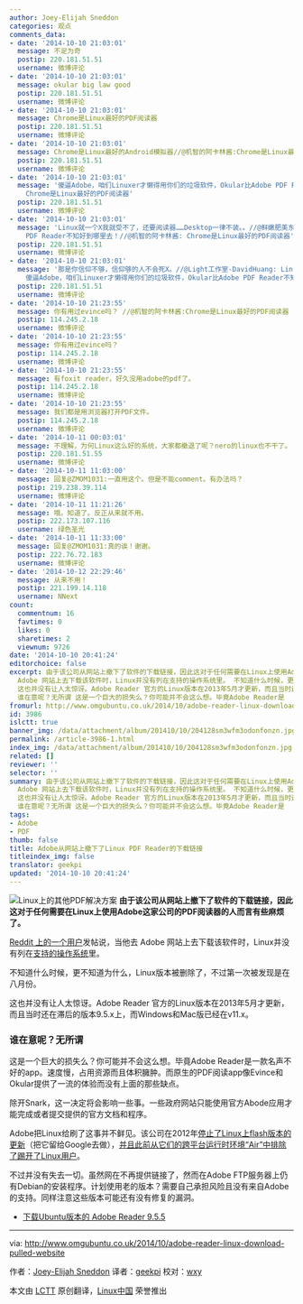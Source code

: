 ```yaml
---
author: Joey-Elijah Sneddon
categories: 观点
comments_data:
- date: '2014-10-10 21:03:01'
  message: 不足为奇
  postip: 220.181.51.51
  username: 微博评论
- date: '2014-10-10 21:03:01'
  message: okular big law good
  postip: 220.181.51.51
  username: 微博评论
- date: '2014-10-10 21:03:01'
  message: Chrome是Linux最好的PDF阅读器
  postip: 220.181.51.51
  username: 微博评论
- date: '2014-10-10 21:03:01'
  message: Chrome是Linux最好的Android模拟器//@机智的阿卡林酱:Chrome是Linux最好的PDF阅读器
  postip: 220.181.51.51
  username: 微博评论
- date: '2014-10-10 21:03:01'
  message: '傻逼Adobe，咱们Linuxer才懒得用你们的垃圾软件，Okular比Adobe PDF Reader不知好到哪里去！//@机智的阿卡林酱:
    Chrome是Linux最好的PDF阅读器'
  postip: 220.181.51.51
  username: 微博评论
- date: '2014-10-10 21:03:01'
  message: 'Linux就一个X我就受不了，还要阅读器……Desktop一律不装。。//@鲜嫩肥美东条希: 傻逼Adobe，咱们Linuxer才懒得用你们的垃圾软件，Okular比Adobe
    PDF Reader不知好到哪里去！//@机智的阿卡林酱: Chrome是Linux最好的PDF阅读器'
  postip: 220.181.51.51
  username: 微博评论
- date: '2014-10-10 21:03:01'
  message: '那是你信仰不够，信仰够的人不会死X。//@Light工作室-DavidHuang: Linux就一个X我就受不了，还要阅读器……Desktop一律不装。。//@鲜嫩肥美东条希:
    傻逼Adobe，咱们Linuxer才懒得用你们的垃圾软件，Okular比Adobe PDF Reader不知好到哪里去！//@机智的阿卡林酱: Chrome是Linux最好的PDF阅读器'
  postip: 220.181.51.51
  username: 微博评论
- date: '2014-10-10 21:23:55'
  message: 你有用过evince吗？ //@机智的阿卡林酱:Chrome是Linux最好的PDF阅读器
  postip: 114.245.2.18
  username: 微博评论
- date: '2014-10-10 21:23:55'
  message: 你有用过evince吗？
  postip: 114.245.2.18
  username: 微博评论
- date: '2014-10-10 21:23:55'
  message: 有foxit reader，好久没用adobe的pdf了。
  postip: 114.245.2.18
  username: 微博评论
- date: '2014-10-10 21:23:55'
  message: 我们都是用浏览器打开PDF文件。
  postip: 114.245.2.18
  username: 微博评论
- date: '2014-10-11 00:03:01'
  message: 不理解，为何Linux这么好的系统，大家都撤退了呢？nero的linux也不干了。
  postip: 220.181.51.55
  username: 微博评论
- date: '2014-10-11 11:03:00'
  message: 回复@ZMOM1031:一直用这个。但是不能comment。有办法吗？
  postip: 219.238.39.114
  username: 微博评论
- date: '2014-10-11 11:21:26'
  message: 哦。知道了。反正从来就不用。
  postip: 222.173.107.116
  username: 绿色圣光
- date: '2014-10-11 11:33:00'
  message: 回复@ZMOM1031:真的诶！谢谢。
  postip: 222.76.72.183
  username: 微博评论
- date: '2014-10-12 22:29:46'
  message: 从来不用！
  postip: 221.199.14.118
  username: NNext
count:
  commentnum: 16
  favtimes: 0
  likes: 0
  sharetimes: 2
  viewnum: 9726
date: '2014-10-10 20:41:24'
editorchoice: false
excerpt: 由于该公司从网站上撤下了软件的下载链接，因此这对于任何需要在Linux上使用Adobe这家公司的PDF阅读器的人而言有些麻烦了。 Reddit 上的一个用户发帖说，当他去
  Adobe 网站上去下载该软件时，Linux并没有列在支持的操作系统里。 不知道什么时候，更不知道为什么，Linux版本被删除了，不过第一次被发现是在八月份。
  这也并没有让人太惊讶。Adobe Reader 官方的Linux版本在2013年5月才更新，而且当时还在滞后的版本9.5.x上，而Windows和Mac版已经在v11.x。
  谁在意呢？无所谓 这是一个巨大的损失么？你可能并不会这么想。毕竟Adobe Reader是
fromurl: http://www.omgubuntu.co.uk/2014/10/adobe-reader-linux-download-pulled-website
id: 3986
islctt: true
banner_img: /data/attachment/album/201410/10/204128sm3wfm3odonfonzn.jpg
permalink: /article-3986-1.html
index_img: /data/attachment/album/201410/10/204128sm3wfm3odonfonzn.jpg.thumb.jpg
related: []
reviewer: ''
selector: ''
summary: 由于该公司从网站上撤下了软件的下载链接，因此这对于任何需要在Linux上使用Adobe这家公司的PDF阅读器的人而言有些麻烦了。 Reddit 上的一个用户发帖说，当他去
  Adobe 网站上去下载该软件时，Linux并没有列在支持的操作系统里。 不知道什么时候，更不知道为什么，Linux版本被删除了，不过第一次被发现是在八月份。
  这也并没有让人太惊讶。Adobe Reader 官方的Linux版本在2013年5月才更新，而且当时还在滞后的版本9.5.x上，而Windows和Mac版已经在v11.x。
  谁在意呢？无所谓 这是一个巨大的损失么？你可能并不会这么想。毕竟Adobe Reader是
tags:
- Adobe
- PDF
thumb: false
title: Adobe从网站上撤下了Linux PDF Reader的下载链接
titleindex_img: false
translator: geekpi
updated: '2014-10-10 20:41:24'
---
```


![Linux上的其他PDF解决方案](/data/attachment/album/201410/10/204128sm3wfm3odonfonzn.jpg)
**由于该公司从网站上撤下了软件的下载链接，因此这对于任何需要在Linux上使用Adobe这家公司的PDF阅读器的人而言有些麻烦了。**


[Reddit 上的一个用户](https://www.reddit.com/r/linux/comments/2hsgq6/linux_version_of_adobe_reader_no_longer/)发帖说，当他去 Adobe 网站上去下载该软件时，Linux并没有列在[支持的操作系统](http://get.adobe.com/reader/otherversions/)里。


不知道什么时候，更不知道为什么，Linux版本被删除了，不过第一次被发现是在八月份。


这也并没有让人太惊讶。Adobe Reader 官方的Linux版本在2013年5月才更新，而且当时还在滞后的版本9.5.x上，而Windows和Mac版已经在v11.x。


### 谁在意呢？无所谓


这是一个巨大的损失么？你可能并不会这么想。毕竟Adobe Reader是一款名声不好的app。速度慢，占用资源而且体积臃肿。而原生的PDF阅读app像Evince和Okular提供了一流的体验而没有上面的那些缺点。


除开Snark，这一决定将会影响一些事。一些政府网站只能使用官方Abode应用才能完成或者提交提供的官方文档和程序。


Adobe把Linux给刷了这事并不鲜见。该公司在2012年[停止了Linux上flash版本的更新](http://www.omgubuntu.co.uk/2012/02/adobe-adandons-flash-on-linux)（把它留给Google去做），[并且此前从它们的跨平台运行时环境“Air”中排除了踢开了Linux用户](http://www.omgubuntu.co.uk/2011/06/adobe-air-for-linux-axed)。


不过并没有失去一切。虽然网在不再提供链接了，然而在Adobe FTP服务器上仍有Debian的安装程序。计划使用老的版本？需要自己承担风险且没有来自Adobe的支持。同样注意这些版本可能还有没有修复的漏洞。


* [下载Ubuntu版本的 Adobe Reader 9.5.5](ftp://ftp.adobe.com/pub/adobe/reader/unix/9.x/9.5.5/enu/AdbeRdr9.5.5-1_i386linux_enu.deb)




---


via: <http://www.omgubuntu.co.uk/2014/10/adobe-reader-linux-download-pulled-website>


作者：[Joey-Elijah Sneddon](https://plus.google.com/117485690627814051450/?rel=author) 译者：[geekpi](https://github.com/geekpi) 校对：[wxy](https://github.com/wxy)


本文由 [LCTT](https://github.com/LCTT/TranslateProject) 原创翻译，[Linux中国](http://linux.cn/) 荣誉推出